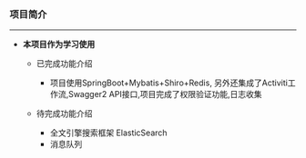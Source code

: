 ### 项目简介

---

 * **本项目作为学习使用**

    * 已完成功能介绍

        * 项目使用SpringBoot+Mybatis+Shiro+Redis, 另外还集成了Activiti工作流,Swagger2 API接口,项目完成了权限验证功能,日志收集

    * 待完成功能介绍

        * 全文引擎搜索框架 ElasticSearch
        * 消息队列
